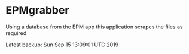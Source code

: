 # EPMgrabber
Using a database from the EPM app this application scrapes the files as required


Latest backup: Sun Sep 15 13:09:01 UTC 2019
